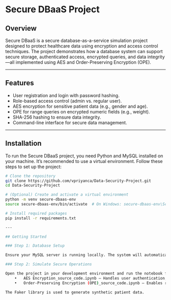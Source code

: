 # Secure DBaaS Project

## Overview

Secure DBaaS is a secure database-as-a-service simulation project designed to protect healthcare data using encryption and access control techniques. The project demonstrates how a database system can support secure storage, authenticated access, encrypted queries, and data integrity—all implemented using AES and Order-Preserving Encryption (OPE).

---

## Features

- User registration and login with password hashing.
- Role-based access control (admin vs. regular user).
- AES encryption for sensitive patient data (e.g., gender and age).
- OPE for range queries on encrypted numeric fields (e.g., weight).
- SHA-256 hashing to ensure data integrity.
- Command-line interface for secure data management.

---

## Installation

To run the Secure DBaaS project, you need Python and MySQL installed on your machine. It’s recommended to use a virtual environment. Follow these steps to set up the project:

```bash
# Clone the repository
git clone https://github.com/vpriyanca/Data-Security-Project.git
cd Data-Security-Project

# (Optional) Create and activate a virtual environment
python -m venv secure-dbaas-env
source secure-dbaas-env/bin/activate  # On Windows: secure-dbaas-env\Scripts\activate

# Install required packages
pip install -r requirements.txt

---

## Getting Started

### Step 1: Database Setup

Ensure your MySQL server is running locally. The system will automatically create a database named healthdetailsdb with the required tables. You can update MySQL credentials in the script if needed.

### Step 2: Simulate Secure Operations

Open the project in your development environment and run the notebook files in sequence:
	•	AES Encryption_source_code.ipynb – Handles user authentication, role-based access, AES encryption, and integrity validation.
	•	Order-Preserving Encryption (OPE)_source_code.ipynb – Enables range queries over encrypted weight data using OPE.

The Faker library is used to generate synthetic patient data.

